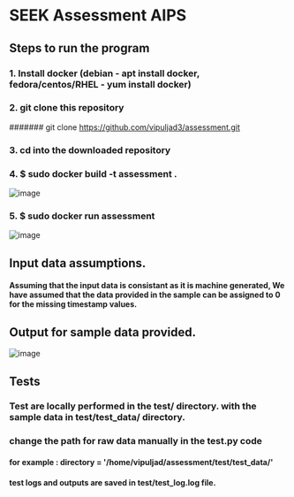 # SEEK Assessment AIPS
## Steps to run the program
### 1. Install docker (debian - apt install docker, fedora/centos/RHEL - yum install docker)
### 2. git clone this repository
####### git clone https://github.com/vipuljad3/assessment.git
### 3. cd into the downloaded repository
### 4. $ sudo docker build -t assessment . 
![image](https://user-images.githubusercontent.com/17043489/167782851-f0c33e85-049a-4f73-9c8e-db4bd1e36f37.png)

### 5. $ sudo docker run assessment
![image](https://user-images.githubusercontent.com/17043489/167782975-a49d2627-ad09-41cf-a02d-3b20ce1b9881.png)

## Input data assumptions.
#### Assuming that the input data is consistant as it is machine generated, We have assumed that the data provided in the sample can be assigned to 0 for the missing timestamp values.

## Output for sample data provided.

![image](https://user-images.githubusercontent.com/17043489/167780349-a46976b8-0b0f-4aea-847b-8edebc3e2f65.png)

## Tests
### Test are locally performed in the test/ directory. with the sample data in test/test_data/ directory.
### change the path for raw data manually in the test.py code 
#### for example : directory = '/home/vipuljad/assessment/test/test_data/'
#### test logs and outputs are saved in test/test_log.log file.
